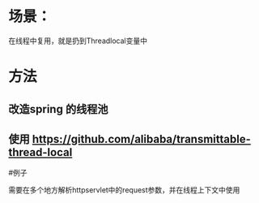 # 场景：




在线程中复用，就是扔到Threadlocal变量中


# 方法

## 改造spring 的线程池

## 使用 https://github.com/alibaba/transmittable-thread-local




#例子

需要在多个地方解析httpservlet中的request参数，并在线程上下文中使用





